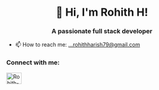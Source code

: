 <h1 align="center">👋 Hi, I'm Rohith H!</h1>
<h3 align="center">A passionate full stack developer</h3>

- 📫 How to reach me: ...rohithharish79@gmail.com
<h3 align="left">Connect with me:</h3>
<p align="left">
  <a href="https://www.linkedin.com/in/rohith-h/" target="blank"><img align="center" src="https://raw.githubusercontent.com/rahuldkjain/github-profile-readme-generator/master/src/images/icons/Social/linked-in-alt.svg" alt="Rohith-H" height="30" width="40" /></a>
</p>
<!--
**Rohith2811/Rohith2811** is a ✨ _special_ ✨ repository because its `README.md` (this file) appears on your GitHub profile.

Here are some ideas to get you started:

- 🔭 I’m currently working on ...
- 🌱 I’m currently learning ...
- 👯 I’m looking to collaborate on ...
- 🤔 I’m looking for help with ...
- 💬 Ask me about ...

- 😄 Pronouns: ...
- ⚡ Fun fact: ...
-->
